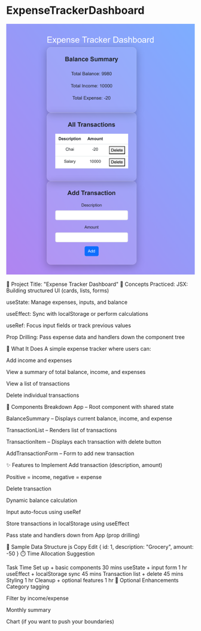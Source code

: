# ExpenseTrackerDashboard

![alt text](image.png)

🎯 Project Title: "Expense Tracker Dashboard"
🧩 Concepts Practiced:
JSX: Building structured UI (cards, lists, forms)

useState: Manage expenses, inputs, and balance

useEffect: Sync with localStorage or perform calculations

useRef: Focus input fields or track previous values

Prop Drilling: Pass expense data and handlers down the component tree

💼 What It Does
A simple expense tracker where users can:

Add income and expenses

View a summary of total balance, income, and expenses

View a list of transactions

Delete individual transactions

🧱 Components Breakdown
App – Root component with shared state

BalanceSummary – Displays current balance, income, and expense

TransactionList – Renders list of transactions

TransactionItem – Displays each transaction with delete button

AddTransactionForm – Form to add new transaction

✨ Features to Implement
Add transaction (description, amount)

Positive = income, negative = expense

Delete transaction

Dynamic balance calculation

Input auto-focus using useRef

Store transactions in localStorage using useEffect

Pass state and handlers down from App (prop drilling)

🔁 Sample Data Structure
js
Copy
Edit
{
  id: 1,
  description: "Grocery",
  amount: -50
}
⏱️ Time Allocation Suggestion

Task	Time
Set up + basic components	30 mins
useState + input form	1 hr
useEffect + localStorage sync	45 mins
Transaction list + delete	45 mins
Styling	1 hr
Cleanup + optional features	1 hr
🧪 Optional Enhancements
Category tagging

Filter by income/expense

Monthly summary

Chart (if you want to push your boundaries)
